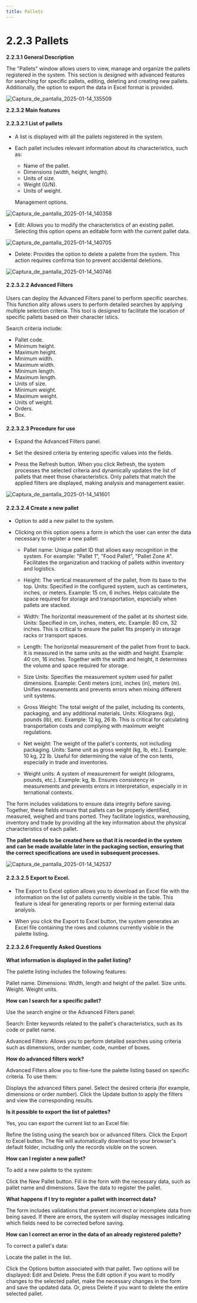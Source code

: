 ```yaml
---
title: Pallets
---
```



# 2.2.3 Pallets

**2.2.3.1 General Description**

The "Pallets" window allows users to view, manage and organize the pallets registered 
in the system. This section is designed with advanced features for searching for specific 
pallets, editing, deleting and creating new pallets. Additionally, the option to export the 
data in Excel format is provided. 

![Captura_de_pantalla_2025-01-14_135509](images/listPallets.png)

**2.2.3.2 Main features**

#### 2.2.3.2.1 List of pallets

- A list is displayed with all the pallets registered in the system. 

- Each pallet includes relevant information about its characteristics, such as:

   - Name of the pallet. 
   - Dimensions (width, height, length). 
   - Units of size. 
   - Weight (G/N). 
   - Units of weight. 

   Management options. 

![Captura_de_pantalla_2025-01-14_140358](images/optionsPallets.png)

- Edit: Allows you to modify the characteristics of an existing pallet. Selecting this option opens 
an editable form with the current pallet data. 

![Captura_de_pantalla_2025-01-14_140705](images/editPallets.png)

- Delete: Provides the option to delete a palette from the system. This action requires confirma
tion to prevent accidental deletions.

![Captura_de_pantalla_2025-01-14_140746](images/alertPallets.png)

#### 2.2.3.2.2 Advanced Filters 
Users can deploy the Advanced Filters panel to perform specific searches. This function
ality allows users to perform detailed searches by applying multiple selection criteria. 
This tool is designed to facilitate the location of specific pallets based on their character
istics. 

Search criteria include: 

   - Pallet code. 
   - Minimum height. 
   - Maximum height. 
   - Minimum width. 
   - Maximum width. 
   - Minimum length. 
   - Maximum length. 
   - Units of size. 
   - Minimum weight. 
   - Maximum weight. 
   - Units of weight. 
   - Orders. 
   - Box. 

#### 2.2.3.2.3 Procedure for use 

- Expand the Advanced Filters panel. 

- Set the desired criteria by entering specific values into the fields. 

- Press the Refresh button. When you click Refresh, the system processes the selected criteria 
and dynamically updates the list of pallets that meet those characteristics. Only pallets that 
match the applied filters are displayed, making analysis and management easier. 

![Captura_de_pantalla_2025-01-14_141601](images/filterPallets.png)

#### 2.2.3.2.4 Create a new pallet 

- Option to add a new pallet to the system. 

- Clicking on this option opens a form in which the user can enter the data necessary to register 
a new pallet: 

   - Pallet name: Unique pallet ID that allows easy recognition in the system. For example: "Pallet 
   1", "Food Pallet", "Pallet Zone A". Facilitates the organization and tracking of pallets within 
   inventory and logistics. 

   - Height: The vertical measurement of the pallet, from its base to the top. Units: Specified in the 
   configured system, such as centimeters, inches, or meters. Example: 15 cm, 6 inches. Helps 
   calculate the space required for storage and transportation, especially when pallets are 
   stacked. 

   - Width: The horizontal measurement of the pallet at its shortest side. Units: Specified in cm, 
   inches, meters, etc. Example: 80 cm, 32 inches. This is critical to ensure the pallet fits properly 
   in storage racks or transport spaces. 

   - Length: The horizontal measurement of the pallet from front to back. It is measured in the 
   same units as the width and height. Example: 40 cm, 16 inches. Together with the width and 
   height, it determines the volume and space required for storage. 

   - Size Units: Specifies the measurement system used for pallet dimensions. Example: Centi
   meters (cm), inches (in), meters (m). Unifies measurements and prevents errors when mixing 
   different unit systems. 

   - Gross Weight: The total weight of the pallet, including its contents, packaging, and any additional materials. Units: Kilograms (kg), pounds (lb), etc. Example: 12 kg, 26 lb. This is critical for calculating transportation costs and complying with maximum weight regulations. 

   - Net weight: The weight of the pallet's contents, not including packaging. Units: Same unit as 
   gross weight (kg, lb, etc.). Example: 10 kg, 22 lb. Useful for determining the value of the con
   tents, especially in trade and inventories. 

   - Weight units: A system of measurement for weight (kilograms, pounds, etc.). Example: kg, lb. Ensures consistency in measurements and prevents errors in interpretation, especially in in
   ternational contexts. 

The form includes validations to ensure data integrity before saving. Together, these 
fields ensure that pallets can be properly identified, measured, weighed and trans
ported. They facilitate logistics, warehousing, inventory and trade by providing all 
the key information about the physical characteristics of each pallet. 

<b>The pallet needs to be created here so that it is recorded in the system and 
can be made available later in the packaging section, ensuring that the correct 
specifications are used in subsequent processes.</b>

![Captura_de_pantalla_2025-01-14_142537](images/newPallets.png)

#### 2.2.3.2.5 Export to Excel. 

- The Export to Excel option allows you to download an Excel file with the information on the 
list of pallets currently visible in the table. This feature is ideal for generating reports or per
forming external data analysis. 

- When you click the Export to Excel button, the system generates an Excel file containing the 
rows and columns currently visible in the palette listing. 


#### 2.2.3.2.6 Frequently Asked Questions

<b>What information is displayed in the pallet listing?</b>

The palette listing includes the following features: 

Pallet name. 
Dimensions: Width, length and height of the pallet. 
Size units. 
Weight. 
Weight units.

<b>How can I search for a specific pallet?</b>

Use the search engine or the Advanced Filters panel: 

Search: Enter keywords related to the pallet's characteristics, such as its code or pallet name. 

Advanced Filters: Allows you to perform detailed searches using criteria such as dimensions, order 
number, code, number of boxes. 

<b>How do advanced filters work?</b>

Advanced Filters allow you to fine-tune the palette listing based on specific criteria. To use them: 

Displays the advanced filters panel. Select the desired criteria (for example, dimensions or order 
number). Click the Update button to apply the filters and view the corresponding results. 

<b>Is it possible to export the list of palettes?</b>

Yes, you can export the current list to an Excel file: 

Refine the listing using the search box or advanced filters. Click the Export to Excel button. The 
file will automatically download to your browser's default folder, including only the records visible 
on the screen. 

<b>How can I register a new pallet?</b>

To add a new palette to the system: 

Click the New Pallet button. Fill in the form with the necessary data, such as pallet name and 
dimensions. Save the data to register the pallet. 

<b>What happens if I try to register a pallet with incorrect data?</b>

The form includes validations that prevent incorrect or incomplete data from being saved. If there 
are errors, the system will display messages indicating which fields need to be corrected before 
saving. 

<b>How can I correct an error in the data of an already registered palette?</b>

To correct a pallet's data: 

Locate the pallet in the list. 

Click the Options button associated with that pallet. Two options will be displayed: Edit and 
Delete. Press the Edit option if you want to modify changes to the selected pallet, make the 
necessary changes in the form and save the updated data. Or, press Delete if you want to 
delete the entire selected pallet.




